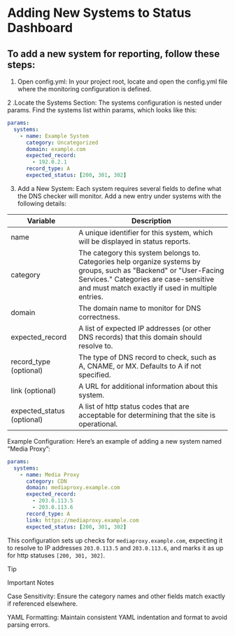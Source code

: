 # Adding New Systems to Status Dashboard
## To add a new system for reporting, follow these steps:

1. Open config.yml: In your project root, locate and open the config.yml file where the monitoring configuration is defined.

2 .Locate the Systems Section: The systems configuration is nested under params. Find the systems list within params, which looks like this:

```yaml
params:
  systems:
    - name: Example System
      category: Uncategorized
      domain: example.com
      expected_record:
        - 192.0.2.1
      record_type: A
      expected_status: [200, 301, 302]
```

3. Add a New System: Each system requires several fields to define what the DNS checker will monitor. Add a new entry under systems with the following details:

| Variable | Description |
|----------|-------------|
| name | A unique identifier for this system, which will be displayed in status reports. |
| category | The category this system belongs to. Categories help organize systems by groups, such as "Backend" or "User-Facing Services." Categories are case-sensitive and must match exactly if used in multiple entries. |
|domain | The domain name to monitor for DNS correctness. |
| expected_record | A list of expected IP addresses (or other DNS records) that this domain should resolve to. |
| record_type (optional) | The type of DNS record to check, such as A, CNAME, or MX. Defaults to A if not specified. |
| link (optional) | A URL for additional information about this system. |
| expected_status (optional) | A list of http status codes that are acceptable for determining that the site is operational. |


Example Configuration: Here’s an example of adding a new system named “Media Proxy”:

```yaml
params:
  systems:
    - name: Media Proxy
      category: CDN
      domain: mediaproxy.example.com
      expected_record:
        - 203.0.113.5
        - 203.0.113.6
      record_type: A
      link: https://mediaproxy.example.com
      expected_status: [200, 301, 302]
```
This configuration sets up checks for `mediaproxy.example.com`, expecting it to resolve to IP addresses `203.0.113.5` and `203.0.113.6`, and marks it as up for http statuses `[200, 301, 302]`.

> [!TIP]
> Important Notes
> 
> Case Sensitivity: Ensure the category names and other fields match exactly if referenced elsewhere.
> 
> YAML Formatting: Maintain consistent YAML indentation and format to avoid parsing errors.
